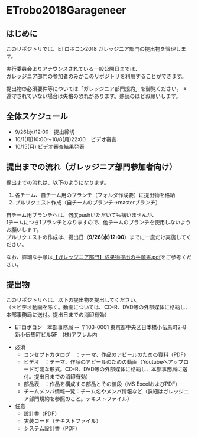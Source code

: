# ETrobo2018Garageneer

## はじめに
このリポジトリでは、ETロボコン2018 ガレッジニア部門の提出物を管理します。  

実行委員会よりアナウンスされている一般公開日までは、  
ガレッジニア部門の参加者のみがこのリポジトリを利用することができます。  

提出物の必須要件等については「ガレッジニア部門規約」を御覧ください。
※　遵守されていない場合は失格の恐れがあります。熟読のほどお願いします。

## 全体スケジュール
* 9/26(水)12:00　提出締切  
* 10/1(月)10:00～10/8(月)22:00　ビデオ審査  
* 10/15(月) ビデオ審査結果発表  

## 提出までの流れ（ガレッジニア部門参加者向け）
提出までの流れは、以下のようになります。  

1. 各チーム、自チーム用のブランチ（フォルダ作成要）に提出物を格納   　
2. プルリクエスト作成（自チームのブランチ→masterブランチ）  

自チーム用ブランチへは、何度pushいただいても構いませんが、  
1チームにつき1ブランチとなりますので、他チームのブランチを使用しないようお願いします。  
プルリクエストの作成は、提出日（__9/26(水)12:00__）までに一度だけ実施してください。  

なお、詳細な手順は[【ガレッジニア部門】成果物提出の手順書.pdf](https://github.com/ETrobocon/ETrobo2018Garageneer/blob/master/%E3%80%90%E3%82%AC%E3%83%AC%E3%83%83%E3%82%B8%E3%83%8B%E3%82%A2%E9%83%A8%E9%96%80%E3%80%91%E6%88%90%E6%9E%9C%E7%89%A9%E6%8F%90%E5%87%BA%E3%81%AE%E6%89%8B%E9%A0%86%E6%9B%B8.pdf)をご参考ください。

## 提出物
このリポジトリへは、以下の提出物を提出してください。  
（＊ビデオ動画を除く。動画については、CD-R、DVD等の外部媒体に格納し、本部事務局に送付。提出日までの消印有効）
- ETロボコン　本部事務局
-- 〒103-0001 東京都中央区日本橋小伝馬町2-8 新小伝馬町ビル5F　(株)アフレル内


* 必須  
  * コンセプトカタログ　：テーマ、作品のアピールのための資料（PDF） 
  * ビデオ　：テーマ、作品のアピールのための動画（Youtubeへアップロード可能な形式。CD-R、DVD等の外部媒体に格納し、本部事務局に送付。提出日までの消印有効）
  * 部品表　：作品を構成する部品とその値段（MS ExcelおよびPDF） 
  * チームメンバ情報一覧：チーム名やメンバ情報など（詳細はガレッジニア部門規約を参照のこと。テキストファイル）
* 任意  
  * 設計書（PDF）  
  * 実装コード（テキストファイル）  
  * システム設計書（PDF）  